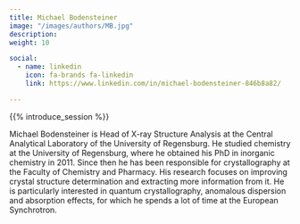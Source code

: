 ```yaml
---
title: Michael Bodensteiner
image: "/images/authors/MB.jpg"
description: 
weight: 10

social:
  - name: linkedin
    icon: fa-brands fa-linkedin
    link: https://www.linkedin.com/in/michael-bodensteiner-846b8a82/

---
```


{{% introduce_session %}}

Michael Bodensteiner is Head of X-ray Structure Analysis at the Central Analytical Laboratory of the University of Regensburg. He studied chemistry at the University of Regensburg, where he obtained his PhD in inorganic chemistry in 2011. Since then he has been responsible for crystallography at the Faculty of Chemistry and Pharmacy. His research focuses on improving crystal structure determination and extracting more information from it. He is particularly interested in quantum crystallography, anomalous dispersion and absorption effects, for which he spends a lot of time at the European Synchrotron.